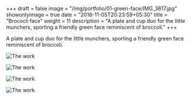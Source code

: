 +++
draft = false
image = "/img/portfolio/01-green-face/IMG_3617.jpg"
showonlyimage = true
date = "2016-11-05T20:23:59+05:30"
title = "Brococli face"
weight = 11
description = "A plate and cup duo for the little munchers, sporting a friendly green face reminiscent of broccoli."
+++

A plate and cup duo for the little munchers, sporting a friendly green face reminiscent of broccoli.

![The work][1]

![The work][2]

![The work][3]

![The work][4]


[1]: /img/portfolio/01-green-face/IMG_3617.jpg
[2]: /img/portfolio/01-green-face/IMG_3621.jpg
[3]: /img/portfolio/01-green-face/IMG_3630.jpg
[4]: /img/portfolio/01-green-face/IMG_3638.jpg